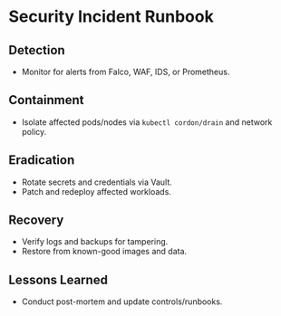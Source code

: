 # Security Incident Runbook

## Detection
- Monitor for alerts from Falco, WAF, IDS, or Prometheus.

## Containment
- Isolate affected pods/nodes via `kubectl cordon/drain` and network policy.

## Eradication
- Rotate secrets and credentials via Vault.
- Patch and redeploy affected workloads.

## Recovery
- Verify logs and backups for tampering.
- Restore from known-good images and data.

## Lessons Learned
- Conduct post-mortem and update controls/runbooks.